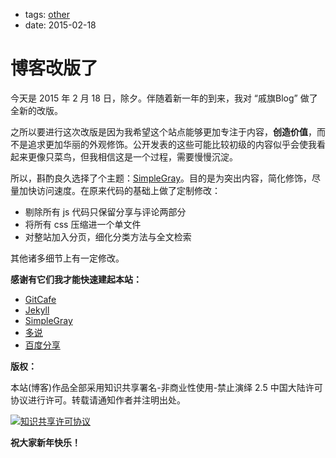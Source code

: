 - tags: [other](/tags.md#other)
- date: 2015-02-18

# 博客改版了

今天是 2015 年 2 月 18 日，除夕。伴随着新一年的到来，我对 “戚旗Blog” 做了全新的改版。

之所以要进行这次改版是因为我希望这个站点能够更加专注于内容，**创造价值**，而不是追求更加华丽的外观修饰。公开发表的这些可能比较初级的内容似乎会使我看起来更像只菜鸟，但我相信这是一个过程，需要慢慢沉淀。

所以，斟酌良久选择了个主题：[SimpleGray](https://github.com/mytharcher/SimpleGray)。目的是为突出内容，简化修饰，尽量加快访问速度。在原来代码的基础上做了定制修改：

- 剔除所有 js 代码只保留分享与评论两部分
- 将所有 css 压缩进一个单文件
- 对整站加入分页，细化分类方法与全文检索

其他诸多细节上有一定修改。

**感谢有它们我才能快速建起本站：**

- [GitCafe](https://github.com/)
- [Jekyll](http://jekyllrb.com/)
- [SimpleGray](https://github.com/mytharcher/SimpleGray)
- [多说](http://duoshuo.com/)
- [百度分享](http://share.baidu.com/)

**版权：**

本站(博客)作品全部采用知识共享署名-非商业性使用-禁止演绎 2.5 中国大陆许可协议进行许可。转载请通知作者并注明出处。

<p><a rel="license" href="http://creativecommons.org/licenses/by-nc-nd/2.5/cn/" target="_blank" class="hide-target-icon" title="本站(博客)作品全部采用知识共享署名-非商业性使用-禁止演绎 2.5 中国大陆许可协议进行许可。转载请通知作者并注明出处。"><img alt="知识共享许可协议" src="http://i.creativecommons.org/l/by-nc-nd/2.5/cn/88x31.png"></a></p>

**祝大家新年快乐！**
